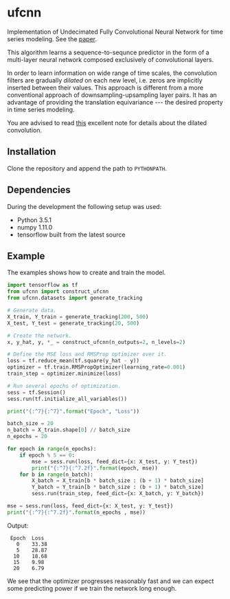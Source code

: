 ufcnn
=====

Implementation of Undecimated Fully Convolutional Neural Network for time
series modeling. See the [paper](http://arxiv.org/abs/1508.00317).

This algorithm learns a sequence-to-sequnce predictor in the form of a
multi-layer neural network composed exclusively of convolutional layers.

In order to learn information on wide range of time scales, the convolution
filters are gradually *dilated* on each new level, i.e. zeros are implicitly
inserted between their values. This approach is different from a more
conventional approach of downsampling-upsampling layer pairs. It has an
advantage of providing the translation equivariance --- the desired property
in time series modeling.

You are advised to read [this](http://www.inference.vc/dilated-convolutions-and-kronecker-factorisation/)
excellent note for details about the dilated convolution.

Installation
------------
Clone the repository and append the path to `PYTHONPATH`.

Dependencies
------------
During the development the following setup was used:

- Python 3.5.1
- numpy 1.11.0
- tensorflow built from the latest source

Example
-------
The examples shows how to create and train the model.
```Python
import tensorflow as tf
from ufcnn import construct_ufcnn
from ufcnn.datasets import generate_tracking

# Generate data.
X_train, Y_train = generate_tracking(200, 500)
X_test, Y_test = generate_tracking(20, 500)

# Create the network.
x, y_hat, y, *_ = construct_ufcnn(n_outputs=2, n_levels=2)

# Define the MSE loss and RMSProp optimizer over it.
loss = tf.reduce_mean(tf.square(y_hat - y))
optimizer = tf.train.RMSPropOptimizer(learning_rate=0.001)
train_step = optimizer.minimize(loss)

# Run several epochs of optimization.
sess = tf.Session()
sess.run(tf.initialize_all_variables())

print("{:^7}{:^7}".format("Epoch", "Loss"))

batch_size = 20
n_batch = X_train.shape[0] // batch_size
n_epochs = 20

for epoch in range(n_epochs):
    if epoch % 5 == 0:
        mse = sess.run(loss, feed_dict={x: X_test, y: Y_test})
        print("{:^7}{:^7.2f}".format(epoch, mse))
    for b in range(n_batch):
        X_batch = X_train[b * batch_size : (b + 1) * batch_size]
        Y_batch = Y_train[b * batch_size : (b + 1) * batch_size]
        sess.run(train_step, feed_dict={x: X_batch, y: Y_batch})

mse = sess.run(loss, feed_dict={x: X_test, y: Y_test})
print("{:^7}{:^7.2f}".format(n_epochs , mse))
```

Output:
```
 Epoch  Loss
   0    33.38
   5    28.87
  10    18.68
  15    9.98
  20    6.79
```
We see that the optimizer progresses reasonably fast and we can expect some
predicting power if we train the network long enough.
